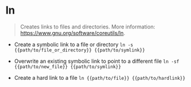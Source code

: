 # ln
> Creates links to files and directories.
> More information: <https://www.gnu.org/software/coreutils/ln>.

- Create a symbolic link to a file or directory
`ln -s {{path/to/file_or_directory}} {{path/to/symlink}}`

- Overwrite an existing symbolic link to point to a different file
`ln -sf {{path/to/new_file}} {{path/to/symlink}}`

- Create a hard link to a file
`ln {{path/to/file}} {{path/to/hardlink}}`
